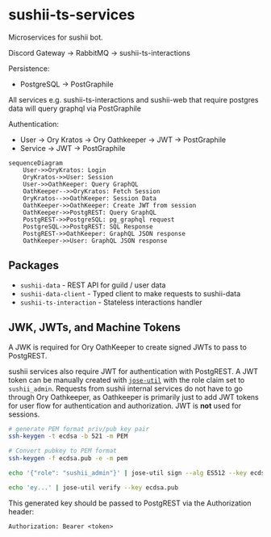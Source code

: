 # sushii-ts-services

Microservices for sushii bot.

Discord Gateway -> RabbitMQ -> sushii-ts-interactions

Persistence:
* PostgreSQL -> PostGraphile

All services e.g. sushii-ts-interactions and sushii-web that require postgres
data will query graphql via PostGraphile

Authentication:
* User -> Ory Kratos -> Ory Oathkeeper -> JWT -> PostGraphile
* Service -> JWT -> PostGraphile

```mermaid
sequenceDiagram
    User->>OryKratos: Login
    OryKratos->>User: Session
    User->>OathKeeper: Query GraphQL
    OathKeeper-->>OryKratos: Fetch Session
    OryKratos-->>OathKeeper: Session Data
    OathKeeper->>OathKeeper: Create JWT from session
    OathKeeper->>PostgREST: Query GraphQL
    PostgREST->>PostgreSQL: pg_graphql request
    PostgreSQL->>PostgREST: SQL Response
    PostgREST->>OathKeeper: GraphQL JSON response
    OathKeeper->>User: GraphQL JSON response
```

## Packages

* `sushii-data` - REST API for guild / user data
* `sushii-data-client` - Typed client to make requests to sushii-data
* `sushii-ts-interaction` - Stateless interactions handler

## JWK, JWTs, and Machine Tokens

A JWK is required for Ory OathKeeper to create signed JWTs to pass to PostgREST.

sushii services also require JWT for authentication with PostgREST. A JWT token
can be manually created with
[`jose-util`](https://github.com/go-jose/go-jose/tree/v3/jose-util) with the role
claim set to `sushii_admin`. Requests from sushii internal services do not have to go
through Ory Oathkeeper, as Oathkeeper is primarily just to add JWT tokens for
user flow for authentication and authorization. JWT is **not** used for
sessions.

```bash
# generate PEM format priv/pub key pair
ssh-keygen -t ecdsa -b 521 -m PEM

# Convert pubkey to PEM format
ssh-keygen -f ecdsa.pub -e -m pem

echo '{"role": "sushii_admin"}' | jose-util sign --alg ES512 --key ecdsa

echo 'ey...' | jose-util verify --key ecdsa.pub
```

This generated key should be passed to PostgREST via the Authorization header:

`Authorization: Bearer <token>`
